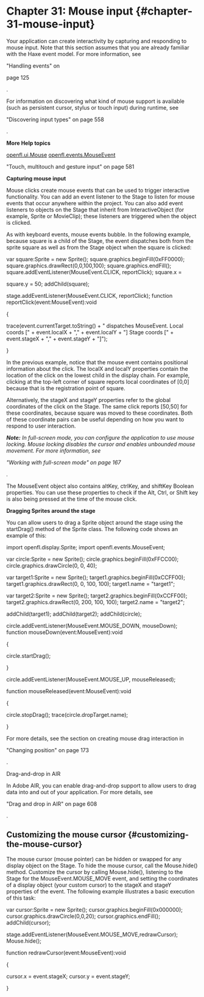 # Chapter 31: Mouse input {#chapter-31-mouse-input}

Your application can create interactivity by capturing and responding to mouse input. Note that this section assumes that you are already familiar with the Haxe event model. For more information, see

"Handling events" on

page 125

.

For information on discovering what kind of mouse support is available (such as persistent cursor, stylus or touch input) during runtime, see

"Discovering input types" on page 558

.

**More Help topics**

[openfl.ui.Mouse](https://api.openfl.org/openfl/ui/Mouse.html)
[openfl.events.MouseEvent](https://api.openfl.org/openfl/events/MouseEvent.html)

"Touch, multitouch and gesture input" on page 581

**Capturing mouse input**

Mouse clicks create mouse events that can be used to trigger interactive functionality. You can add an event listener to the Stage to listen for mouse events that occur anywhere within the project. You can also add event listeners to objects on the Stage that inherit from InteractiveObject (for example, Sprite or MovieClip); these listeners are triggered when the object is clicked.

As with keyboard events, mouse events bubble. In the following example, because square is a child of the Stage, the event dispatches both from the sprite square as well as from the Stage object when the square is clicked:

var square:Sprite = new Sprite(); square.graphics.beginFill(0xFF0000); square.graphics.drawRect(0,0,100,100); square.graphics.endFill(); square.addEventListener(MouseEvent.CLICK, reportClick); square.x =

square.y = 50; addChild(square);

stage.addEventListener(MouseEvent.CLICK, reportClick); function reportClick(event:MouseEvent):void

{

trace(event.currentTarget.toString() + " dispatches MouseEvent. Local coords [" + event.localX + "," + event.localY + "] Stage coords [" + event.stageX + "," + event.stageY + "]");

}

In the previous example, notice that the mouse event contains positional information about the click. The localX and localY properties contain the location of the click on the lowest child in the display chain. For example, clicking at the top-left corner of square reports local coordinates of [0,0] because that is the registration point of square.

Alternatively, the stageX and stageY properties refer to the global coordinates of the click on the Stage. The same click reports [50,50] for these coordinates, because square was moved to these coordinates. Both of these coordinate pairs can be useful depending on how you want to respond to user interaction.

**_Note:_** _In full-screen mode, you can configure the application to use mouse locking. Mouse locking disables the cursor and enables unbounded mouse movement. For more information, see_

_"Working with full-screen mode" on page 167_

_._

The MouseEvent object also contains altKey, ctrlKey, and shiftKey Boolean properties. You can use these properties to check if the Alt, Ctrl, or Shift key is also being pressed at the time of the mouse click.

**Dragging Sprites around the stage**

You can allow users to drag a Sprite object around the stage using the startDrag() method of the Sprite class. The following code shows an example of this:

import openfl.display.Sprite;
import openfl.events.MouseEvent;

var circle:Sprite = new Sprite();
circle.graphics.beginFill(0xFFCC00);
circle.graphics.drawCircle(0, 0, 40);

var target1:Sprite = new Sprite();
target1.graphics.beginFill(0xCCFF00);
target1.graphics.drawRect(0, 0, 100, 100);
target1.name = "target1";

var target2:Sprite = new Sprite();
target2.graphics.beginFill(0xCCFF00);
target2.graphics.drawRect(0, 200, 100, 100);
target2.name = "target2";

addChild(target1);
addChild(target2);
addChild(circle);

circle.addEventListener(MouseEvent.MOUSE_DOWN, mouseDown);
function mouseDown(event:MouseEvent):void

{

circle.startDrag();

}

circle.addEventListener(MouseEvent.MOUSE_UP, mouseReleased);

function mouseReleased(event:MouseEvent):void

{

circle.stopDrag(); trace(circle.dropTarget.name);

}

For more details, see the section on creating mouse drag interaction in

"Changing position" on page 173

.

Drag-and-drop in AIR

In Adobe AIR, you can enable drag-and-drop support to allow users to drag data into and out of your application. For more details, see

"Drag and drop in AIR" on page 608

.

## Customizing the mouse cursor {#customizing-the-mouse-cursor}

The mouse cursor (mouse pointer) can be hidden or swapped for any display object on the Stage. To hide the mouse cursor, call the Mouse.hide() method. Customize the cursor by calling Mouse.hide(), listening to the Stage for the MouseEvent.MOUSE_MOVE event, and setting the coordinates of a display object (your custom cursor) to the stageX and stageY properties of the event. The following example illustrates a basic execution of this task:

var cursor:Sprite = new Sprite(); cursor.graphics.beginFill(0x000000); cursor.graphics.drawCircle(0,0,20); cursor.graphics.endFill(); addChild(cursor);

stage.addEventListener(MouseEvent.MOUSE_MOVE,redrawCursor); Mouse.hide();

function redrawCursor(event:MouseEvent):void

{

cursor.x = event.stageX; cursor.y = event.stageY;

}